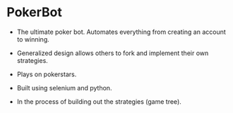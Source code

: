 # PokerBot

- The ultimate poker bot. Automates everything from creating an account to winning.

- Generalized design allows others to fork and implement their own strategies.

- Plays on pokerstars.

- Built using selenium and python.

- In the process of building out the strategies (game tree).

